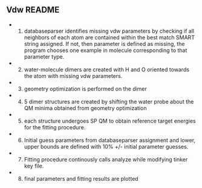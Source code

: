 ## Vdw README

* 1) databaseparser identifies missing vdw parameters by checking if all neighbors of each atom are contained within the best match SMART string assigned. If not, then parameter is defined as missing, the program chooses one example in molecule corresponding to that parameter type.
* 2) water-molecule dimers are created with H and O oriented towards the atom with missing vdw parameters.
* 3) geometry optimization is performed on the dimer
* 4) 5 dimer structures are created by shifting the water probe about the QM minima obtained from geometry optimization
* 5) each structure undergoes SP QM to obtain reference target energies for the fitting procedure.
* 6) Initial guess parameters from databaseparser assignment and lower, upper bounds are defined with 10% +/- initial parameter guesses.
* 7) Fitting procedure continously calls analyze while modifying tinker key file.
* 8) final parameters and fitting results are plotted
